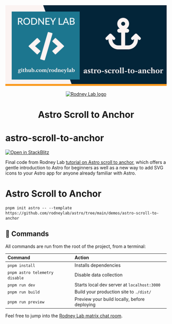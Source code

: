 <img src="../../images/rodneylab-github-astro-scroll-to-anchor.png" alt="Rodney Lab astro-scroll-to-anchor Github banner">

<p align="center">
  <a aria-label="Open Rodney Lab site" href="https://rodneylab.com" rel="nofollow noopener noreferrer">
    <img alt="Rodney Lab logo" src="https://rodneylab.com/assets/icon.png" width="60" />
  </a>
</p>
<h1 align="center">
  Astro Scroll to Anchor
</h1>

# astro-scroll-to-anchor

[![Open in StackBlitz](https://developer.stackblitz.com/img/open_in_stackblitz.svg)](https://stackblitz.com/github/rodneylab/astro/tree/main/demos/astro-scroll-to-anchor)

Final code from Rodney Lab <a aria-label="Open Rodney Lab blog post on Astro Scroll to Anchor" href="https://rodneylab.com/astro-scroll-to-anchor/">tutorial on Astro scroll to anchor</a>, which offers a gentle introduction to Astro for beginners as well as a new way to add SVG icons to your Astro app for anyone already familiar with Astro.

# Astro Scroll to Anchor

```
pnpm init astro -- --template https://github.com/rodneylab/astro/tree/main/demos/astro-scroll-to-anchor
```

## 🧞 Commands

All commands are run from the root of the project, from a terminal:

| Command                        | Action                                       |
| :----------------------------- | :------------------------------------------- |
| `pnpm install`                 | Installs dependencies                        |
| `pnpm astro telemetry disable` | Disable data collection                      |
| `pnpm run dev`                 | Starts local dev server at `localhost:3000`  |
| `pnpm run build`               | Build your production site to `./dist/`      |
| `pnpm run preview`             | Preview your build locally, before deploying |

Feel free to jump into the [Rodney Lab matrix chat room](https://matrix.to/#/%23rodney:matrix.org).
